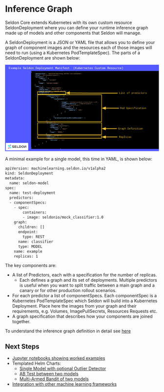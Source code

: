 # Inference Graph

Seldon Core extends Kubernetes with its own custom resource SeldonDeployment where you can define your runtime inference graph made up of models and other components that Seldon will manage.

A SeldonDeployment is a JSON or YAML file that allows you to define your graph of component images and the resources each of those images will need to run (using a Kubernetes PodTemplateSpec). The parts of a SeldonDeployment are shown below:

![inference-graph](./inf-graph.png)

A minimal example for a single model, this time in YAML, is shown below:
```
apiVersion: machinelearning.seldon.io/v1alpha2
kind: SeldonDeployment
metadata:
  name: seldon-model
spec:
  name: test-deployment
  predictors:
  - componentSpecs:
    - spec:
        containers:
        - image: seldonio/mock_classifier:1.0
    graph:
      children: []
      endpoint:
        type: REST
      name: classifier
      type: MODEL
    name: example
    replicas: 1
```

The key components are:

  * A list of Predictors, each with a specification for the number of replicas.
     * Each defines a graph and its set of deployments. Multiple predictors is useful when you want to split traffic between a main graph and a canary or for other production rollout scenarios.
  * For each predictor a list of componentSpecs. Each componentSpec is a Kubernetes PodTemplateSpec which Seldon will build into a Kubernetes Deployment. Place here the images from your graph and their requirements, e.g. Volumes, ImagePullSecrets, Resources Requests etc.
  * A graph specification that describes how your components are joined together.

To understand the inference graph definition in detail see [here](crd/readme.md)

## Next Steps

 * [Jupyter notebooks showing worked examples](../readme.md#quick-start)
 * Templated Helm Charts:
   * [Single Model with optional Outlier Detector](https://github.com/SeldonIO/seldon-core/tree/master/helm-charts/seldon-single-model)
   * [AB Test between two models](https://github.com/SeldonIO/seldon-core/tree/master/helm-charts/seldon-abtest)
   * [Multi-Armed Bandit of two models](https://github.com/SeldonIO/seldon-core/tree/master/helm-charts/seldon-mab)
 * [Integration with other machine learning frameworks](../readme.md#integrations)

